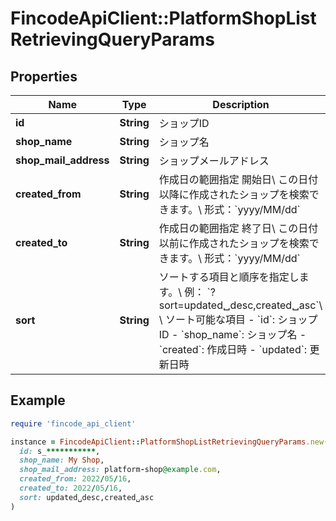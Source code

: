 # FincodeApiClient::PlatformShopListRetrievingQueryParams

## Properties

| Name | Type | Description | Notes |
| ---- | ---- | ----------- | ----- |
| **id** | **String** | ショップID  | [optional] |
| **shop_name** | **String** | ショップ名  | [optional] |
| **shop_mail_address** | **String** | ショップメールアドレス  | [optional] |
| **created_from** | **String** | 作成日の範囲指定 開始日\\ この日付以降に作成されたショップを検索できます。\\ 形式：&#x60;yyyy/MM/dd&#x60;  | [optional] |
| **created_to** | **String** | 作成日の範囲指定 終了日\\ この日付以前に作成されたショップを検索できます。\\ 形式：&#x60;yyyy/MM/dd&#x60;  | [optional] |
| **sort** | **String** | ソートする項目と順序を指定します。\\ 例： &#x60;?sort&#x3D;updated␣desc,created␣asc&#x60;\\ \\ ソート可能な項目  - &#x60;id&#x60;: ショップID - &#x60;shop_name&#x60;: ショップ名 - &#x60;created&#x60;: 作成日時 - &#x60;updated&#x60;: 更新日時  | [optional] |

## Example

```ruby
require 'fincode_api_client'

instance = FincodeApiClient::PlatformShopListRetrievingQueryParams.new(
  id: s_***********,
  shop_name: My Shop,
  shop_mail_address: platform-shop@example.com,
  created_from: 2022/05/16,
  created_to: 2022/05/16,
  sort: updated␣desc,created␣asc
)
```

